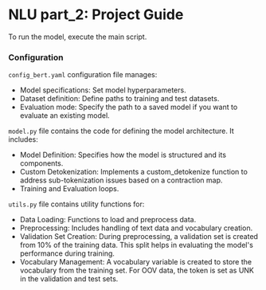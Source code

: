 # NLU part_2: Project Guide

To run the model, execute the main script.

### Configuration
`config_bert.yaml` configuration file manages:

- Model specifications: Set model hyperparameters.
- Dataset definition: Define paths to training and test datasets.
- Evaluation mode: Specify the path to a saved model if you want to evaluate an existing model.


`model.py` file contains the code for defining the model architecture. It includes:

- Model Definition: Specifies how the model is structured and its components.
- Custom Detokenization: Implements a custom_detokenize function to address sub-tokenization issues based on a contraction map.
- Training and Evaluation loops.

`utils.py` file contains utility functions for:
- Data Loading: Functions to load and preprocess data.
- Preprocessing: Includes handling of text data and vocabulary creation.
- Validation Set Creation: During preprocessing, a validation set is created from 10% of the training data. This split helps in evaluating the model's performance during training.
- Vocabulary Management: A vocabulary variable is created to store the vocabulary from the training set. For OOV data, the token is set as UNK in the validation and test sets.


